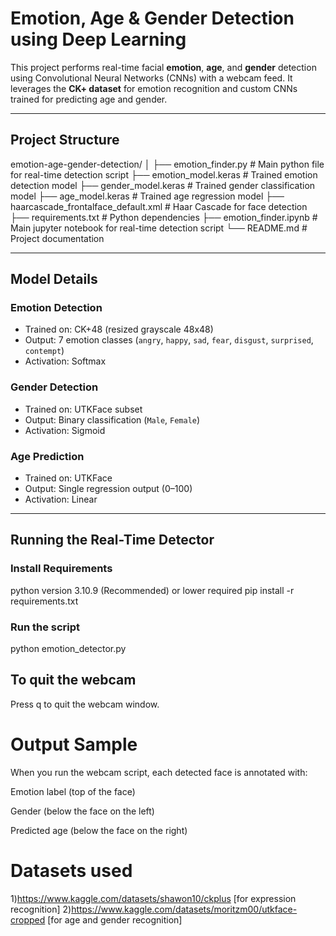 #  Emotion, Age & Gender Detection using Deep Learning

This project performs real-time facial **emotion**, **age**, and **gender** detection using Convolutional Neural Networks (CNNs) with a webcam feed. It leverages the **CK+ dataset** for emotion recognition and custom CNNs trained for predicting age and gender.

---

##  Project Structure
emotion-age-gender-detection/
│
├── emotion_finder.py # Main python file for real-time detection script
├── emotion_model.keras # Trained emotion detection model
├── gender_model.keras # Trained gender classification model
├── age_model.keras # Trained age regression model
├── haarcascade_frontalface_default.xml # Haar Cascade for face detection
├── requirements.txt # Python dependencies
├── emotion_finder.ipynb # Main jupyter notebook for real-time detection script
└── README.md # Project documentation


---

##  Model Details

###  Emotion Detection
- Trained on: CK+48 (resized grayscale 48x48)
- Output: 7 emotion classes (`angry`, `happy`, `sad`, `fear`, `disgust`, `surprised`, `contempt`)
- Activation: Softmax

###  Gender Detection
- Trained on: UTKFace subset
- Output: Binary classification (`Male`, `Female`)
- Activation: Sigmoid

###  Age Prediction
- Trained on: UTKFace
- Output: Single regression output (0–100)
- Activation: Linear

---

##  Running the Real-Time Detector

###  Install Requirements

python version 3.10.9 (Recommended) or lower required
pip install -r requirements.txt

### Run the script
python emotion_detector.py

## To quit the webcam
Press q to quit the webcam window.

# Output Sample
When you run the webcam script, each detected face is annotated with:

Emotion label (top of the face)

Gender (below the face on the left)

Predicted age (below the face on the right)

# Datasets used
1)https://www.kaggle.com/datasets/shawon10/ckplus [for expression recognition]
2)https://www.kaggle.com/datasets/moritzm00/utkface-cropped [for age and gender recognition]

